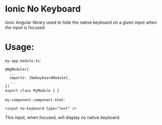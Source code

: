 # Ionic No Keyboard

Ionic Angular library used to hide the native keyboard on a given input when the input is focused. 

# Usage:

`my-app.module.ts`:

```
@NgModule({
  ...
  imports: [NoKeyboardModule],
  ...
})
export class MyModule { }
```

`my-component.component.html`:

```
<input no-keyboard type="text" />
```

This input, when focused, will display no native keyboard.
